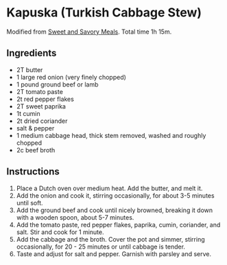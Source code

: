 # Kapuska (Turkish Cabbage Stew)

Modified from [Sweet and Savory Meals](https://sweetandsavorymeals.com/turkish-cabbage-stew/). Total time 1h 15m.

## Ingredients

*   2T butter
*   1 large red onion (very finely chopped)
*   1 pound  ground beef or lamb
*   2T tomato paste
*   2t red pepper flakes
*   2T sweet paprika
*   1t cumin
*   2t dried coriander
*   salt & pepper
*   1 medium cabbage head, thick stem removed, washed and roughly chopped
*   2c beef broth

## Instructions

1.  Place a Dutch oven over medium heat. Add the butter, and melt it.
2.  Add the onion and cook it, stirring occasionally, for about 3-5 minutes until soft.
3.  Add the ground beef and cook until nicely browned, breaking it down with a wooden spoon, about 5-7 minutes.
4.  Add the tomato paste, red pepper flakes, paprika, cumin, coriander, and salt. Stir and cook for 1 minute.
5.  Add the cabbage and the broth. Cover the pot and simmer, stirring occasionally, for 20 - 25 minutes or until cabbage is tender.
6.  Taste and adjust for salt and pepper. Garnish with parsley and serve.
